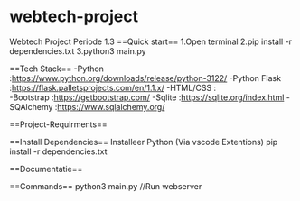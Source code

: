# webtech-project
Webtech Project Periode 1.3
==Quick start==
1.Open terminal
2.pip install -r dependencies.txt
3.python3 main.py

==Tech Stack==
-Python       :https://www.python.org/downloads/release/python-3122/
-Python Flask :https://flask.palletsprojects.com/en/1.1.x/
-HTML/CSS     :   
-Bootstrap    :https://getbootstrap.com/
-Sqlite       :https://sqlite.org/index.html
-SQAlchemy    :https://www.sqlalchemy.org/

==Project-Requirments==


==Install Dependencies==
Installeer Python (Via vscode Extentions)
pip install -r dependencies.txt

==Documentatie==


==Commands==
python3 main.py //Run webserver
